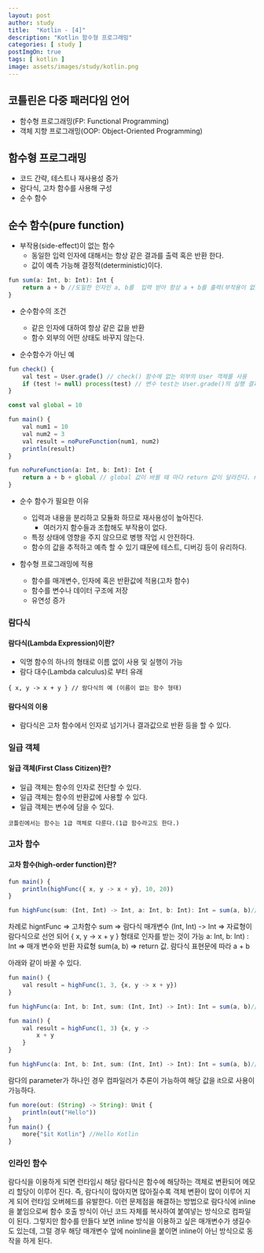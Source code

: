```yaml
---
layout: post
author: study
title:  "Kotlin - [4]"
description: "Kotlin 함수형 프로그래밍"
categories: [ study ]
postImgOn: true
tags: [ kotlin ]
image: assets/images/study/kotlin.png
---
```

 

## 코틀린은 다중 패러다임 언어
- 함수형 프로그래밍(FP: Functional Programming)
- 객체 지향 프로그래밍(OOP: Object-Oriented Programming)


## 함수형 프로그래밍
- 코드 간략, 테스트나 재사용성 증가
- 람다식, 고차 함수를 사용해 구성
- 순수 함수


## 순수 함수(pure function)

+ 부작용(side-effect)이 없는 함수
   * 동일한 입력 인자에 대해서는 항상 같은 결과를 출력 혹은 반환 한다.
   * 값이 예측 가능해 결정적(deterministic)이다.

 ```javascript
 fun sum(a: Int, b: Int): Int {
     return a + b //도일한 인자인 a, b를  입력 받아 항상 a + b를 출력(부작용이 없음)
 }
 ``` 

+ 순수함수의 조건
    * 같은 인자에 대하여 항상 같은 값을 반환
    * 함수 외부의 어떤 상태도 바꾸지 않는다.

+ 순수함수가 아닌 예
 ```javascript
 fun check() {
     val test = User.grade() // check() 함수에 없는 외부의 User 객체를 사용
     if (test != null) process(test) // 변수 test는 User.grade()의 실행 결과에 따라 달라짐
 }
 ``` 

```javascript
const val global = 10

fun main() {
    val num1 = 10
    val num2 = 3
    val result = noPureFunction(num1, num2)
    println(result)
}

fun noPureFunction(a: Int, b: Int): Int {
    return a + b + global // global 값이 바뀔 때 마다 return 값이 달라진다. no Pure
}
``` 

+ 순수 함수가 필요한 이유
    + 입력과 내용을 분리하고 모듈화 하므로 재사용성이 높아진다.
        + 여러가지 함수들과 조합해도 부작용이 없다.
    + 특정 상태에 영향을 주지 않으므로 병행 작업 시 안전하다.
    + 함수의 값을 추적하고 예측 할 수 있기 떄문에 테스트, 디버깅 등이 유리하다.

+ 함수형 프로그래밍에 적용
    + 함수를 매개변수, 인자에 혹은 반환값에 적용(고차 함수)
    + 함수를 변수나 데이터 구조에 저장
    + 유연성 증가
  

### 람다식
#### 람다식(Lambda Expression)이란?
- 익명 함수의 하나의 형태로 이름 없이 사용 및 실행이 가능
- 람다 대수(Lambda calculus)로 부터 유래

`{ x, y -> x + y } // 람다식의 예 (이름이 없는 함수 형태)`

#### 람다식의 이용
- 람다식은 고차 함수에서 인자로 넘기거나 결과값으로 반환 등을 할 수 있다.

### 일급 객체
#### 일급 객체(First Class Citizen)란?
- 일급 객체는 함수의 인자로 전단할 수 있다.
- 일급 객체는 함수의 반환값에 사용할 수 있다.
- 일급 객체는 변수에 담을 수 있다.

`코틀린에서는 함수는 1급 객체로 다룬다.(1급 함수라고도 한다.)`

### 고차 함수
#### 고차 함수(high-order function)란?
```javascript
fun main() {
    println(highFunc({ x, y -> x + y}, 10, 20))
}

fun highFunc(sum: (Int, Int) -> Int, a: Int, b: Int): Int = sum(a, b)// sum 매개변수는 함수
``` 
차례로
higntFunc => 고차함수
sum => 람다식 매개변수
(Int, Int) -> Int => 자료형이 람다식으로 선언 되어 { x, y -> x + y } 형태로 인자를 받는 것이 가능
a: Int, b: Int) : Int => 매개 변수와 반환 자료형
sum(a, b) => return 값. 람다식 표현문에 따라 a + b

아래와 같이 바꿀 수 있다.

```javascript
fun main() {
    val result = highFunc(1, 3, {x, y -> x + y})
}

fun highFunc(a: Int, b: Int, sum: (Int, Int) -> Int): Int = sum(a, b)// sum 매개변수는 함수
``` 


```javascript
fun main() {
    val result = highFunc(1, 3) {x, y -> 
        x + y
    }
}

fun highFunc(a: Int, b: Int, sum: (Int, Int) -> Int): Int = sum(a, b)// sum 매개변수는 함수 자바스크립트 함수형!?
``` 

람다의 parameter가 하나인 경우 컴파일러가 추론이 가능하여 해당 값을 it으로 사용이 가능하다.

```javascript
fun more(out: (String) -> String): Unit {
    println(out("Hello"))
}
fun main() {
    more{"$it Kotlin"} //Hello Kotlin
}
``` 


### 인라인 함수

람다식을 이용하게 되면 런타임시 해당 람다식은 함수에 해당하는 객체로 변환되어 메모리 할당이 이루어 진다. 즉, 람다식이 많아지면 많아질수록 객체 변환이 많이 이루어 지게 되어 런타임 오버헤드를 유발한다. 이런 문제점을 해결하는 방법으로 람다식에 inline을 붙임으로써 함수 호출 방식이 아닌 코드 자체를 복사하여 붙여넣는 방식으로 컴파일이 된다. 
그렇지만 함수를 만들다 보면 inline 방식을 이용하고 싶은 매개변수가 생길수도 있는데, 그럴 경우 해당 매개변수 앞에 noinline을 붙이면 inline이 아닌 방식으로 동작을 하게 된다.